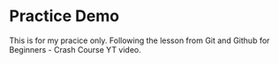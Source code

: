 # Practice Demo

This is for my pracice only. Following the lesson from Git and Github for Beginners - Crash Course YT video.

